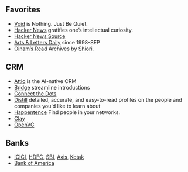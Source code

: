 ## Favorites

- [Void](https://void.oinam.com) is Nothing. Just Be Quiet.
- [Hacker News](https://news.ycombinator.com) gratifies one’s intellectual curiosity.
- [Hacker News Source](https://github.com/brajeshwar/hackernews-source)
- [Arts & Letters Daily](https://www.aldaily.com) since 1998-SEP
- [Oinam’s Read](https://read.oinam.com) Archives by [Shiori](https://github.com/go-shiori/shiori).

## CRM

- [Attio](https://app.attio.com) is the AI-native CRM
- [Bridge](https://get.brdg.app/) streamline introductions
- [Connect the Dots](https://app.ctd.ai/)
- [Distill](https://distill.fyi) detailed, accurate, and easy-to-read profiles on the people and companies you'd like to learn about
- [Happentence](https://happenstance.ai/) Find people in your networks.
- [Clay](https://app.clay.com/)
- [OpenVC](https://www.openvc.app/dashboard)

## Banks

- [ICICI](https://infinity.icicibank.com/corp/Login.jsp), [HDFC](https://netbanking.hdfcbank.com/netbanking/), [SBI](https://retail.onlinesbi.sbi/retail/login.htm), [Axis](https://omni.axisbank.co.in/axisretailbanking/), [Kotak](https://www.kotak.com)
- [Bank of America](https://www.bankofamerica.com)